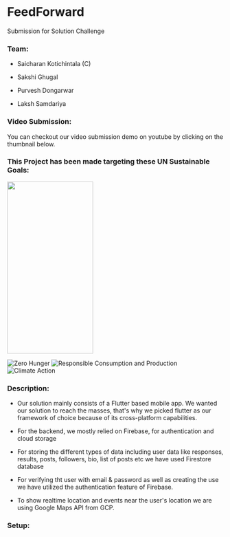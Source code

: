 # FeedForward

Submission for Solution Challenge

### Team:

* Saicharan Kotichintala (C)

* Sakshi Ghugal

* Purvesh Dongarwar

* Laksh Samdariya

### Video Submission:
You can checkout our video submission demo on youtube by clicking on the thumbnail below.

### This Project has been made targeting these UN Sustainable Goals:

<img src="https://user-images.githubusercontent.com/81572747/229170382-95f8820b-5dfc-49f1-9dcc-369e392453bc.png" width="200" height="400" />

![Zero Hunger](https://user-images.githubusercontent.com/81572747/229170382-95f8820b-5dfc-49f1-9dcc-369e392453bc.png)
![Responsible Consumption and Production](https://user-images.githubusercontent.com/81572747/229170341-1af273c8-1ea8-49e2-b9d0-30442ec45d6f.png)
![Climate Action](https://user-images.githubusercontent.com/81572747/229170445-011c5e95-7562-45fb-842c-864a96011045.png)


### Description:
* Our solution mainly consists of a Flutter based mobile app. We wanted our solution to reach the masses, that's why we picked flutter as our framework of choice because of its cross-platform capabilities.

* For the backend, we mostly relied on Firebase, for authentication and cloud storage

* For storing the different types of data including user data like responses, results, posts, followers, bio, list of posts etc we have used Firestore database

* For verifying tht user with email & password as well as creating the use we have utilized the authentication feature of Firebase.

* To show realtime location and events near the user's location we are using Google Maps API from GCP.

### Setup:

